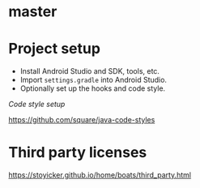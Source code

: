 master
======

Project setup
=============
* Install Android Studio and SDK, tools, etc.
* Import `settings.gradle` into Android Studio.
* Optionally set up the hooks and code style.

*Code style setup*

https://github.com/square/java-code-styles

Third party licenses
====================

https://stoyicker.github.io/home/boats/third_party.html